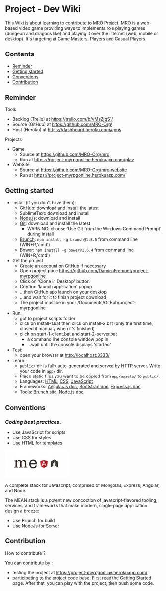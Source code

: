 Project - Dev Wiki
=============

This Wiki is about learning to contribute to MRO Project. MRO is a web-based video game providing ways to implements role playing games (dungeon and dragons like) and playing it over the internet (web, mobile or desktop). It's targeting at Game Masters, Players and Casual Players.



## Contents

* [Reminder](#reminder)
* [Getting started](#getting-started)
* [Conventions](#conventions)
* [Contribution](#contribution)



## Reminder

Tools
* Backlog (Trello) at https://trello.com/b/vMsZjqS1/
* Source (GitHub) at https://github.com/MRO-Org/
* Host (Heroku) at https://dashboard.heroku.com/apps

Projects
* Game
    * Source at https://github.com/MRO-Org/mro
    * Run at https://project-myrpgonline.herokuapp.com/play
* WebSite 
    * Source at https://github.com/MRO-Org/mro-website
    * Run at https://project-myrpgonline.herokuapp.com/



## Getting started

* Install (if you don't have them):
    * [GitHub](https://desktop.github.com): download and install the latest
    * [SublimeText](http://www.sublimetext.com): download and install
    * [Node.js](http://nodejs.org): download and install
    * [Git](https://git-scm.com/download/win): download and install the latest
        * WARNING: choose 'Use Git from the Windows Command Prompt' during install
    * [Brunch](http://brunch.io): `npm install -g brunch@1.8.5` from command line (WIN+R,'cmd')
    * [Bower](http://bower.io): `npm install -g bower@1.6.4` from command line (WIN+R,'cmd')
* Get the project
    * Create an account on GitHub if necessary
    * Open project page https://github.com/DamienFremont/project-myrpgonline
    * Click on 'Clone in Desktop' button
    * Confirm 'launch application' popup
    * ...then GitHub app launch on your desktop
    * ...and wait for it to finish project download
    * The project must be in your <user folder>/Documents/GitHub/project-myrpgonline
* Run:
    * got to project scripts folder
    * click on install-1.bat then click on install-2.bat (only the first time, closed it manualy when it's finished)
    * click on start-1-client.bat and start-2-server.bat
        * a command line console window pop in
        * ...wait until the console displays 'started'
* Test:
    * open your browser at [http://localhost:3333/](http://localhost:3333/)
* Learn:
    * `public/` dir is fully auto-generated and served by HTTP server.  Write your code in `app/` dir.
    * Place static files you want to be copied from `app/assets/` to `public/`.
    * Languages: [HTML](http://www.w3schools.com/html/), [CSS](http://www.w3schools.com/css/), [JavaScript](http://www.w3schools.com/js/)
    * Frameworks: [AngularJs doc](https://docs.angularjs.org/guide), [Bootstrap doc](http://getbootstrap.com/getting-started/#examples), [Express.js doc](http://expressjs.com/guide/routing.html)
    * Tools: [Brunch site](http://brunch.io), [Node.js doc](http://www.tutorialspoint.com/nodejs/)



## Conventions
### *Coding best practices.*

* Use JavaScript for scripts
* Use CSS for styles
* Use HTML for templates

![ScreenShot](resources/mean-logo.png)

A complete stack for Javascript, comprised of MongoDB, Express, Angular, and Node.

The MEAN stack is a potent new concoction of javascript-flavored tooling, services, and frameworks that make modern, single-page application design a breeze:

* Use Brunch for build
* Use NodeJs for Server



## Contribution

How to contribute ?

You can contribute by :
* testing the project at https://project-myrpgonline.herokuapp.com/
* participating to the project code base. First read the Getting Started page. After that, you can play with the project, then push some code.
